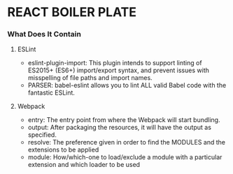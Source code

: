 # REACT BOILER PLATE

### What Does It Contain    
1) ESLint
    - eslint-plugin-import: This plugin intends to support linting of ES2015+ (ES6+) import/export syntax, and prevent issues with misspelling of file paths and import names.
    - PARSER: babel-eslint allows you to lint ALL valid Babel code with the fantastic ESLint.

2) Webpack
    - entry: The entry point from where the Webpack will start bundling.
    - output: After packaging the resources, it will have the output as specified.
    - resolve: The preference given in order to find the MODULES and the extensions to be applied
    - module: How/which-one to load/exclude a module with a particular extension and which loader to be used
    
